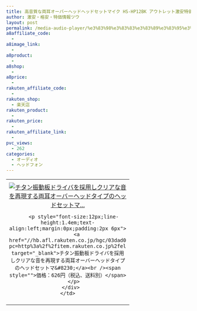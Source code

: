 ```yaml
---
title: 高音質な両耳オーバーヘッドヘッドセットマイク HS-HP12BK アウトレット激安特価626円！
author: 激安・格安・特価情報ツウ
layout: post
permalink: /media-audio-player/%e3%83%98%e3%83%83%e3%83%89%e3%83%95%e3%82%a9%e3%83%b3/hshp12bk-626.html
a8affiliate_code:
  -
a8image_link:
  -
a8product:
  -
a8shop:
  -
a8price:
  -
rakuten_affiliate_code:
  -
rakuten_shop:
  - 楽天店
rakuten_product:
  -
rakuten_price:
  -
rakuten_affiliate_link:
  -
pvc_views:
  - 262
categories:
  - オーディオ
  - ヘッドフォン
---
```

<table border="0" cellpadding="0" cellspacing="0">
  <tr>
    <td valign="top">
      <div style="border:1px none;margin:0px;padding:6px 0px;width:320px;text-align:center;float:left">
        <a href="//hb.afl.rakuten.co.jp/hgc/03dad0a3.8366a82c.03dad0a4.f334497d/?pc=http%3a%2f%2fitem.rakuten.co.jp%2felecom%2f4953103254947%2f%3fscid%3daf_link_tbl&m=http%3a%2f%2fm.rakuten.co.jp%2felecom%2fi%2f10014315%2f" target="_blank"><img src="//hbb.afl.rakuten.co.jp/hgb/?pc=http%3a%2f%2fthumbnail.image.rakuten.co.jp%2f%400_mall%2felecom%2fcabinet%2f200_10%2fhs-hp12bk_02.jpg%3f_ex%3d300x300&m=http%3a%2f%2fthumbnail.image.rakuten.co.jp%2f%400_mall%2felecom%2fcabinet%2f200_10%2fhs-hp12bk_02.jpg" alt="チタン振動板ドライバを採用しクリアな音を再現する両耳オーバーヘッドタイプのヘッドセットマ..." border="0" style="margin:0px;padding:0px" /></a>

        <p style="font-size:12px;line-height:1.4em;text-align:left;margin:0px;padding:2px 6px">
          <a href="//hb.afl.rakuten.co.jp/hgc/03dad0a3.8366a82c.03dad0a4.f334497d/?pc=http%3a%2f%2fitem.rakuten.co.jp%2felecom%2f4953103254947%2f%3fscid%3daf_link_tbl&m=http%3a%2f%2fm.rakuten.co.jp%2felecom%2fi%2f10014315%2f" target="_blank">チタン振動板ドライバを採用しクリアな音を再現する両耳オーバーヘッドタイプのヘッドセットマ&#8230;</a><br /><span style="">価格：626円（税込、送料別）</span>
        </p>
      </div>
    </td>
  </tr>
</table>